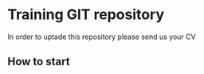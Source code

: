 # Training GIT repository

In order to uptade this repository please send us your CV

## How to start

